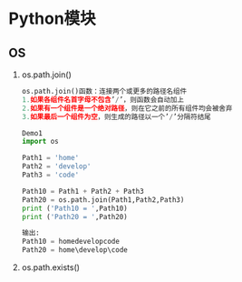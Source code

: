 # Python模块

## OS

1. os.path.join()

   ```python
   os.path.join()函数：连接两个或更多的路径名组件
   1.如果各组件名首字母不包含’/’，则函数会自动加上
   2.如果有一个组件是一个绝对路径，则在它之前的所有组件均会被舍弃
   3.如果最后一个组件为空，则生成的路径以一个’/’分隔符结尾
   
   Demo1
   import os
   
   Path1 = 'home'
   Path2 = 'develop'
   Path3 = 'code'
   
   Path10 = Path1 + Path2 + Path3
   Path20 = os.path.join(Path1,Path2,Path3)
   print ('Path10 = ',Path10)
   print ('Path20 = ',Path20)
   
   输出:
   Path10 = homedevelopcode
   Path20 = home\develop\code
   ```

2. os.path.exists()